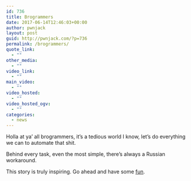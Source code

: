 ```yaml
---
id: 736
title: Brogrammers
date: 2017-06-14T12:46:03+00:00
author: pwnjack
layout: post
guid: http://pwnjack.com/?p=736
permalink: /brogrammers/
quote_link:
  - ""
other_media:
  - ""
video_link:
  - ""
main_video:
  - ""
video_hosted:
  - ""
video_hosted_ogv:
  - ""
categories:
  - news
---
```

Holla at ya&#8217; all brogrammers, it&#8217;s a tedious world I know, let&#8217;s do everything we can to automate that shit.

Behind every task, even the most simple, there&#8217;s always a Russian workaround.

This story is truly inspiring. Go ahead and have some [fun](https://github.com/NARKOZ/hacker-scripts).

&nbsp;